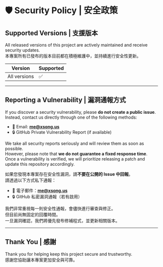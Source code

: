 # 🛡️ Security Policy | 安全政策

## Supported Versions | 支援版本

All released versions of this project are actively maintained and receive security updates.  
本專案所有已發布的版本目前都在積極維護中，並持續進行安全性更新。

| Version | Supported |
| -------- | ---------- |
| All versions | ✅ |

---

## Reporting a Vulnerability | 漏洞通報方式

If you discover a security vulnerability, please **do not create a public issue**.  
Instead, contact us directly through one of the following methods:

- 📧 Email: **me@xsong.us**  
- 🔒 GitHub Private Vulnerability Report (if available)

We take all security reports seriously and will review them as soon as possible.  
However, please note that **we do not guarantee a fixed response time**.  
Once a vulnerability is verified, we will prioritize releasing a patch and update this repository accordingly.

如果您發現本專案存在安全性漏洞，請**不要在公開的 Issue 中回報**。  
請透過以下方式私下通報：

- 📧 電子郵件：**me@xsong.us**  
- 🔒 GitHub 私密漏洞通報（若有啟用）

我們非常重視每一則安全性通報，會儘快進行審查與修正。  
但目前尚無固定的回覆時間。  
一旦漏洞確認，我們將優先發布修補程式，並更新相關版本。

---

## Thank You | 感謝

Thank you for helping keep this project secure and trustworthy.  
感謝您協助讓本專案更加安全與可靠。
